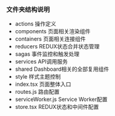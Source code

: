 ### 文件夹结构说明
- actions 操作定义
- components 页面相关渲染组件 
- containers 页面相关连接组件 
- reducers REDUX状态合并状态管理 
- sagas 事件监控和触发处理 
- services API调用服务 
- shared Dashboard相关的全部复用组件 
- style 样式主题控制 
- index.tsx 页面整体入口 
- routes.js 路由配置 
- serviceWorker.js Service Worker配置
- store.tsx REDUX状态和中间件配置